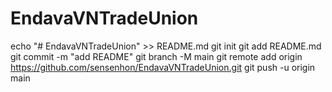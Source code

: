 # EndavaVNTradeUnion
echo "# EndavaVNTradeUnion" >> README.md
git init
git add README.md
git commit -m "add README"
git branch -M main
git remote add origin https://github.com/sensenhon/EndavaVNTradeUnion.git
git push -u origin main